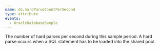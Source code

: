 ```yaml
---
name: db.hardParseCountPerSecond
type: attribute
events:
  - OracleDatabaseSample
---
```


The number of hard parses per second during this sample period. A hard parse occurs when a SQL statement has to be loaded into the shared pool.